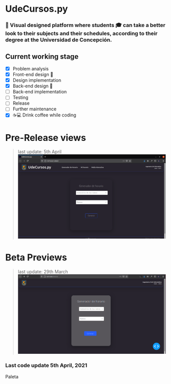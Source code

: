 # UdeCursos.py 
### 🚀 Visual designed platform where students 🎓 can take a better look to their subjects and their schedules, according to their degree at the Universidad de Concepción.

## Current working stage
- [x] Problem analysis
- [x] Front-end design 🎨
- [x] Design implementation
- [x] Back-end design 👤
- [ ] Back-end implementation
- [ ] Testing
- [ ] Release
- [ ] Further maintenance
- [x] ☕💻 Drink coffee while coding

# Pre-Release views 
> last update: 5th April
![image](assets/main.png)

# Beta Previews 
> last update: 29th March
![image](assets/screenshot.png)

### Last code update 5th April, 2021

 Paleta